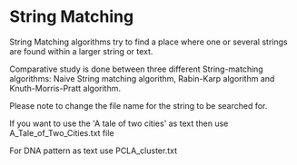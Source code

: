 # String Matching
String Matching algorithms try to find a place where one or several strings are found within a larger string or text.

Comparative study is done between three different String-matching algorithms:
Naive String matching algorithm,
Rabin-Karp algorithm and
Knuth-Morris-Pratt algorithm.

Please note to change the file name for the string to be searched for.

If you want to use the 'A tale of two cities' as text then use A_Tale_of_Two_Cities.txt file

For DNA pattern as text use PCLA_cluster.txt
